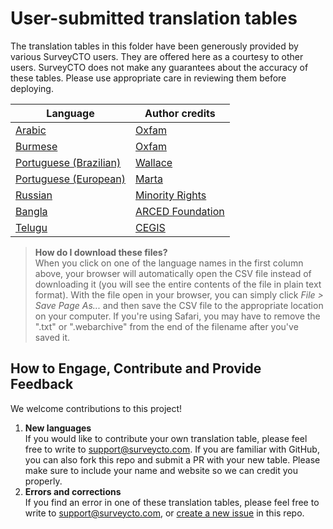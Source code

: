 # User-submitted translation tables

The translation tables in this folder have been generously provided by various SurveyCTO users. They are offered here as a courtesy to other users. SurveyCTO does not make any guarantees about the accuracy of these tables. Please use appropriate care in reviewing them before deploying.

|Language|Author credits|
|---|---|
|[Arabic](https://github.com/surveycto/translation-tables/raw/master/webforms-user-submitted/scto-webforms-arabic.csv)|[Oxfam](https://www.oxfam.org.uk/)|
|[Burmese](https://github.com/surveycto/translation-tables/raw/master/webforms-user-submitted/scto-webforms-burmese.csv)|[Oxfam](https://www.oxfam.org.uk/)|
|[Portuguese (Brazilian)](https://github.com/surveycto/translation-tables/raw/master/webforms-user-submitted/scto-webforms-portuguese-BR.csv)|[Wallace](https://github.com/wallace-df)|
|[Portuguese (European)](https://github.com/surveycto/translation-tables/raw/master/webforms-user-submitted/scto-webforms-portuguese.csv)|[Marta](https://github.com/martacto)|
|[Russian](https://github.com/surveycto/translation-tables/raw/master/webforms-user-submitted/scto-webforms-russian.csv)|[Minority Rights](http://www.facebook.com/minorityrights)|
|[Bangla](https://github.com/surveycto/translation-tables/raw/master/webforms-user-submitted/scto-webforms-bangla.csv)|[ARCED Foundation](http://www.arced.foundation)|
|[Telugu](https://github.com/surveycto/translation-tables/raw/master/webforms-user-submitted/scto-webforms-telugu.csv)|[CEGIS](https://www.cegis.org/)|

> **How do I download these files?**  
  When you click on one of the language names in the first column above, your browser will automatically open the CSV file instead of downloading it (you will see the entire contents of the file in plain text format). With the file open in your browser, you can simply click _File > Save Page As..._ and then save the CSV file to the appropriate location on your computer. If you're using Safari, you may have to remove the ".txt" or ".webarchive" from the end of the filename after you've saved it.

## How to Engage, Contribute and Provide Feedback

We welcome contributions to this project!

1. **New languages**  
  If you would like to contribute your own translation table, please feel free to write to <support@surveycto.com>. If you are familiar with GitHub, you can also fork this repo and submit a PR with your new table. Please make sure to include your name and website so we can credit you properly.
1. **Errors and corrections**  
  If you find an error in one of these translation tables, please feel free to write to <support@surveycto.com>, or [create a new issue](https://github.com/surveycto/translation-tables/issues/new) in this repo.
